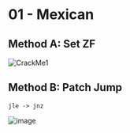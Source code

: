 # 01 - Mexican

## Method A: Set ZF

![CrackMe1](https://user-images.githubusercontent.com/48358569/150632782-7253a454-071f-4a72-8823-c825744ef3b8.png)

## Method B: Patch Jump

`jle -> jnz`

![image](https://user-images.githubusercontent.com/48358569/150633164-b15205ca-cced-4642-bfbd-3975fa2bb89b.png)
